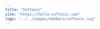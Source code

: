 ```yaml
---
title: "Softonic"
site: "https://hello.softonic.com"
logo: "../../images/members/softonic.svg"
---
```

